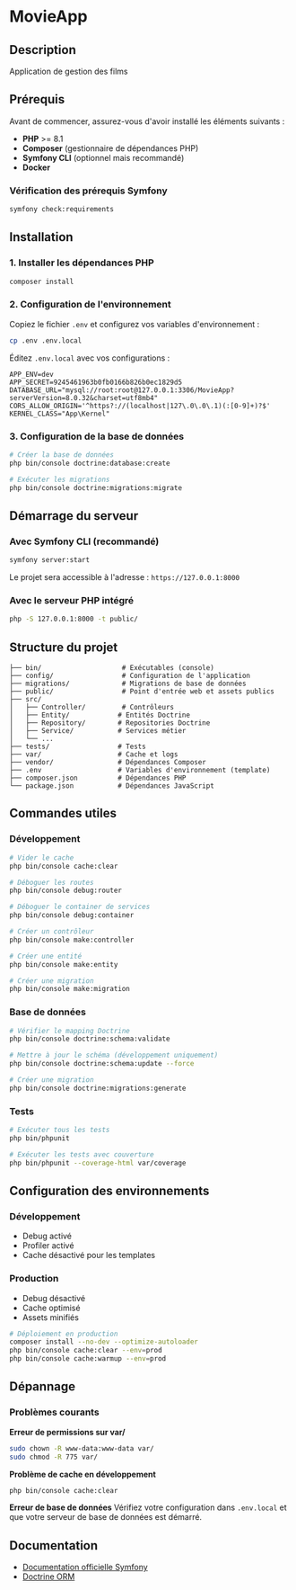 # MovieApp

## Description

Application de gestion des films

## Prérequis

Avant de commencer, assurez-vous d'avoir installé les éléments suivants :

- **PHP** >= 8.1
- **Composer** (gestionnaire de dépendances PHP)
- **Symfony CLI** (optionnel mais recommandé)
- **Docker**

### Vérification des prérequis Symfony

```bash
symfony check:requirements
```

## Installation

### 1. Installer les dépendances PHP

```bash
composer install
```

### 2. Configuration de l'environnement

Copiez le fichier `.env` et configurez vos variables d'environnement :

```bash
cp .env .env.local
```

Éditez `.env.local` avec vos configurations :

```env
APP_ENV=dev
APP_SECRET=9245461963b0fb0166b826b0ec1829d5
DATABASE_URL="mysql://root:root@127.0.0.1:3306/MovieApp?serverVersion=8.0.32&charset=utf8mb4"
CORS_ALLOW_ORIGIN='^https?://(localhost|127\.0\.0\.1)(:[0-9]+)?$'
KERNEL_CLASS="App\Kernel"
```

### 3. Configuration de la base de données

```bash
# Créer la base de données
php bin/console doctrine:database:create

# Exécuter les migrations
php bin/console doctrine:migrations:migrate
```

## Démarrage du serveur

### Avec Symfony CLI (recommandé)

```bash
symfony server:start
```

Le projet sera accessible à l'adresse : `https://127.0.0.1:8000`

### Avec le serveur PHP intégré

```bash
php -S 127.0.0.1:8000 -t public/
```

## Structure du projet

```
├── bin/                    # Exécutables (console)
├── config/                 # Configuration de l'application
├── migrations/             # Migrations de base de données
├── public/                 # Point d'entrée web et assets publics
├── src/
│   ├── Controller/         # Contrôleurs
│   ├── Entity/            # Entités Doctrine
│   ├── Repository/        # Repositories Doctrine
│   ├── Service/           # Services métier
│   └── ...
├── tests/                 # Tests
├── var/                   # Cache et logs
├── vendor/                # Dépendances Composer
├── .env                   # Variables d'environnement (template)
├── composer.json          # Dépendances PHP
└── package.json           # Dépendances JavaScript
```

## Commandes utiles

### Développement

```bash
# Vider le cache
php bin/console cache:clear

# Déboguer les routes
php bin/console debug:router

# Déboguer le container de services
php bin/console debug:container

# Créer un contrôleur
php bin/console make:controller

# Créer une entité
php bin/console make:entity

# Créer une migration
php bin/console make:migration
```

### Base de données

```bash
# Vérifier le mapping Doctrine
php bin/console doctrine:schema:validate

# Mettre à jour le schéma (développement uniquement)
php bin/console doctrine:schema:update --force

# Créer une migration
php bin/console doctrine:migrations:generate
```

### Tests

```bash
# Exécuter tous les tests
php bin/phpunit

# Exécuter les tests avec couverture
php bin/phpunit --coverage-html var/coverage
```

## Configuration des environnements

### Développement
- Debug activé
- Profiler activé
- Cache désactivé pour les templates

### Production
- Debug désactivé
- Cache optimisé
- Assets minifiés

```bash
# Déploiement en production
composer install --no-dev --optimize-autoloader
php bin/console cache:clear --env=prod
php bin/console cache:warmup --env=prod
```

## Dépannage

### Problèmes courants

**Erreur de permissions sur var/**
```bash
sudo chown -R www-data:www-data var/
sudo chmod -R 775 var/
```

**Problème de cache en développement**
```bash
php bin/console cache:clear
```

**Erreur de base de données**
Vérifiez votre configuration dans `.env.local` et que votre serveur de base de données est démarré.

## Documentation

- [Documentation officielle Symfony](https://symfony.com/doc/current/index.html)
- [Doctrine ORM](https://www.doctrine-project.org/projects/orm.html)